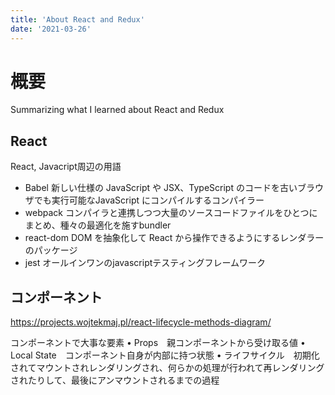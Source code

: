 ```yaml
---
title: 'About React and Redux'
date: '2021-03-26'
---
```


# 概要

Summarizing what I learned about React and Redux


## React

React, Javacript周辺の用語

- Babel 新しい仕様の JavaScript や JSX、TypeScript のコードを古いブラウザでも実行可能なJavaScript にコンパイルするコンパイラー
- webpack  コンパイラと連携しつつ大量のソースコードファイルをひとつにまとめ、種々の最適化を施すbundler
- react-dom DOM を抽象化して React から操作できるようにするレンダラーのパッケージ
- jest オールインワンのjavascriptテスティングフレームワーク

## コンポーネント


https://projects.wojtekmaj.pl/react-lifecycle-methods-diagram/

コンポーネントで大事な要素
• Props　親コンポーネントから受け取る値
• Local State　コンポーネント自身が内部に持つ状態
• ライフサイクル　初期化されてマウントされレンダリングされ、何らかの処理が行われて再レンダリングされたりして、最後にアンマウントされるまでの過程
